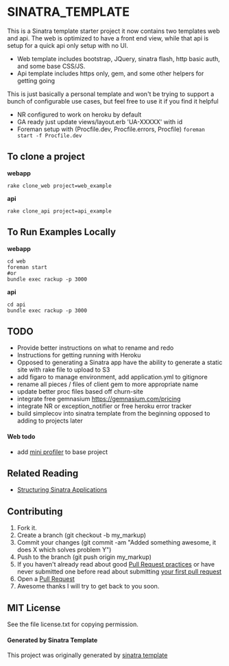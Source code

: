 SINATRA_TEMPLATE
===

This is a Sinatra template starter project it now contains two templates web and api. The web is optimized to have a front end view, while that api is setup for a quick api only setup with no UI.

* Web template includes bootstrap, JQuery, sinatra flash, http basic auth, and some base CSS/JS.
* Api template includes https only, gem, and some other helpers for getting going

This is just basically a personal template and won't be trying to support a bunch of configurable use cases, but feel free to use it if you find it helpful

* NR configured to work on heroku by default
* GA ready just update views/layout.erb 'UA-XXXXX' with id
* Foreman setup with (Procfile.dev, Procfile.errors, Procfile) `foreman start -f Procfile.dev`

## To clone a project

__webapp__

    rake clone_web project=web_example
    
__api__

    rake clone_api project=api_example

## To Run Examples Locally

__webapp__

    cd web
    foreman start
    #or
    bundle exec rackup -p 3000

__api__

    cd api
    bundle exec rackup -p 3000

## TODO

  * Provide better instructions on what to rename and redo
  * Instructions for getting running with Heroku
  * Opposed to generating a Sinatra app have the ability to generate a static site with rake file to upload to S3
  * add figaro to manage environment, add application.yml to gitignore
  * rename all pieces / files of client gem to more appropriate name
  * update better proc files based off churn-site
  * integrate free gemnasium https://gemnasium.com/pricing
  * integrate NR or exception_notifier or free heroku error tracker
  * build simplecov into sinatra template from the beginning opposed to adding to projects later
  
  #### Web todo
  
  * add [mini profiler](http://railscasts.com/episodes/368-miniprofiler) to base project

## Related Reading

* [Structuring Sinatra Applications](http://blog.sourcing.io/structuring-sinatra)

## Contributing

1. Fork it.
2. Create a branch (git checkout -b my_markup)
3. Commit your changes (git commit -am "Added something awesome, it does X which solves problem Y")
4. Push to the branch (git push origin my_markup)
5. If you haven't already read about good [Pull Request practices](http://codeinthehole.com/writing/pull-requests-and-other-good-practices-for-teams-using-github/) or have never submitted one before read about submitting [your first pull request](http://jumpstartlab.com/news/archives/2013/04/15/your-first-pull-request)
6. Open a [Pull Request](https://help.github.com/articles/using-pull-requests)
7. Awesome thanks I will try to get back to you soon.

## MIT License

See the file license.txt for copying permission.


#### Generated by Sinatra Template

This project was originally generated by [sinatra template](https://github.com/danmayer/sinatra_template)